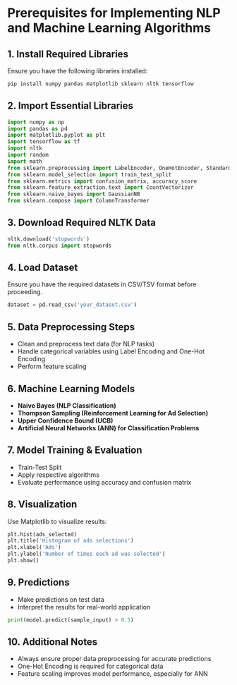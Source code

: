 # Prerequisites for Implementing NLP and Machine Learning Algorithms

## 1. Install Required Libraries
Ensure you have the following libraries installed:
```bash
pip install numpy pandas matplotlib sklearn nltk tensorflow
```

## 2. Import Essential Libraries
```python
import numpy as np
import pandas as pd
import matplotlib.pyplot as plt
import tensorflow as tf
import nltk
import random
import math
from sklearn.preprocessing import LabelEncoder, OneHotEncoder, StandardScaler
from sklearn.model_selection import train_test_split
from sklearn.metrics import confusion_matrix, accuracy_score
from sklearn.feature_extraction.text import CountVectorizer
from sklearn.naive_bayes import GaussianNB
from sklearn.compose import ColumnTransformer
```

## 3. Download Required NLTK Data
```python
nltk.download('stopwords')
from nltk.corpus import stopwords
```

## 4. Load Dataset
Ensure you have the required datasets in CSV/TSV format before proceeding.
```python
dataset = pd.read_csv('your_dataset.csv')
```

## 5. Data Preprocessing Steps
- Clean and preprocess text data (for NLP tasks)
- Handle categorical variables using Label Encoding and One-Hot Encoding
- Perform feature scaling

## 6. Machine Learning Models
- **Naive Bayes (NLP Classification)**
- **Thompson Sampling (Reinforcement Learning for Ad Selection)**
- **Upper Confidence Bound (UCB)**
- **Artificial Neural Networks (ANN) for Classification Problems**

## 7. Model Training & Evaluation
- Train-Test Split
- Apply respective algorithms
- Evaluate performance using accuracy and confusion matrix

## 8. Visualization
Use Matplotlib to visualize results:
```python
plt.hist(ads_selected)
plt.title('Histogram of ads selections')
plt.xlabel('Ads')
plt.ylabel('Number of times each ad was selected')
plt.show()
```

## 9. Predictions
- Make predictions on test data
- Interpret the results for real-world application

```python
print(model.predict(sample_input) > 0.5)
```

## 10. Additional Notes
- Always ensure proper data preprocessing for accurate predictions
- One-Hot Encoding is required for categorical data
- Feature scaling improves model performance, especially for ANN
